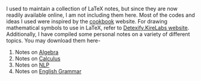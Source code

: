 I used to maintain a collection of LaTeX notes, but since they are now readily available online, I am not including them here. Most of the codes and ideas I used were inspired by the [cookbook](https://latex-cookbook.net/) website. For drawing mathematical symbols to use in LaTeX, refer to [Detexify.KireLabs website](https://detexify.kirelabs.org/classify.html). Additionally, I have compiled some personal notes on a variety of different topics. You may download them here-

1. Notes on [Algebra](\assets\pdf\notes_algebra.pdf)
2. Notes on [Calculus](\assets\pdf\notes_calculus.pdf)
3. Notes on [NLP](\assets\pdf\notes_nlp.pdf)
4. Notes on [English Grammar](\assets\pdf\notes_enggrammar.pdf)